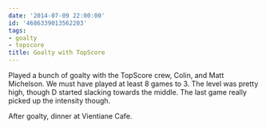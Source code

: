 ```yaml
---
date: '2014-07-09 22:00:00'
id: '4686339013562203'
tags:
- goalty
- topscore
title: Goalty with TopScore
---
```


Played a bunch of goalty with the TopScore crew, Colin, and Matt Michelson. We must have played at least 8 games to 3. The level was pretty high, though D started slacking towards the middle. The last game really picked up the intensity though.

After goalty, dinner at Vientiane Cafe.
